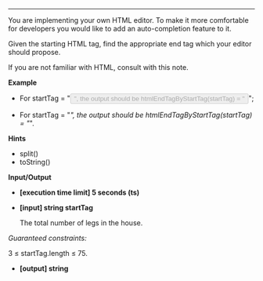 ---
You are implementing your own HTML editor. To make it more comfortable for developers you would like to add an auto-completion feature to it.

Given the starting HTML tag, find the appropriate end tag which your editor should propose.

If you are not familiar with HTML, consult with this note.

**Example**

-   For startTag = "<button type='button' disabled>", the output should be
htmlEndTagByStartTag(startTag) = "</button>";

-   For startTag = "<i>", the output should be
htmlEndTagByStartTag(startTag) = "</i>".

**Hints**
-   split()
-   toString()

**Input/Output**

- **[execution time limit] 5 seconds (ts)**
- **[input] string startTag**

    The total number of legs in the house.

*Guaranteed constraints:*

3 ≤ startTag.length ≤ 75.

- **[output] string**
